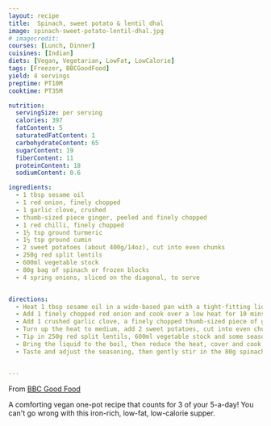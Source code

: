 ```yaml
---
layout: recipe
title:  Spinach, sweet potato & lentil dhal
image: spinach-sweet-potato-lentil-dhal.jpg
# imagecredit:
courses: [Lunch, Dinner]
cuisines: [Indian]
diets: [Vegan, Vegetarian, LowFat, LowCalorie]
tags: [Freezer, BBCGoodFood]
yield: 4 servings
preptime: PT10M
cooktime: PT35M

nutrition:
  servingSize: per serving
  calories: 397
  fatContent: 5
  saturatedFatContent: 1
  carbohydrateContent: 65
  sugarContent: 19
  fiberContent: 11
  proteinContent: 18  
  sodiumContent: 0.6

ingredients:
  - 1 tbsp sesame oil
  - 1 red onion, finely chopped
  - 1 garlic clove, crushed
  - thumb-sized piece ginger, peeled and finely chopped
  - 1 red chilli, finely chopped
  - 1½ tsp ground turmeric
  - 1½ tsp ground cumin
  - 2 sweet potatoes (about 400g/14oz), cut into even chunks
  - 250g red split lentils
  - 600ml vegetable stock
  - 80g bag of spinach or frozen blocks
  - 4 spring onions, sliced on the diagonal, to serve


directions:
  - Heat 1 tbsp sesame oil in a wide-based pan with a tight-fitting lid.
  - Add 1 finely chopped red onion and cook over a low heat for 10 mins, stirring occasionally, until softened.
  - Add 1 crushed garlic clove, a finely chopped thumb-sized piece of ginger and 1 finely chopped red chilli, cook for 1 min, then add 1½ tsp ground turmeric and 1½ tsp ground cumin and cook for 1 min more.
  - Turn up the heat to medium, add 2 sweet potatoes, cut into even chunks, and stir everything together so the potato is coated in the spice mixture.
  - Tip in 250g red split lentils, 600ml vegetable stock and some seasoning.
  - Bring the liquid to the boil, then reduce the heat, cover and cook for 20 mins until the lentils are tender and the potato is just holding its shape.
  - Taste and adjust the seasoning, then gently stir in the 80g spinach. Once wilted, top with the 4 diagonally sliced spring onions and ½ small pack torn basil leaves to serve.


---
```

From [BBC Good Food](https://www.bbcgoodfood.com/recipes/spinach-sweet-potato-lentil-dhal)

A comforting vegan one-pot recipe that counts for 3 of your 5-a-day! You can't go wrong with this iron-rich, low-fat, low-calorie supper.

